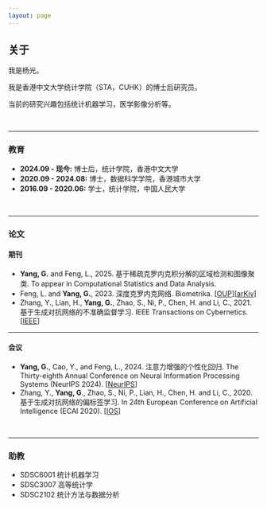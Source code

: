 ```yaml
---
layout: page
---
```


## 关于

我是杨光。

我是香港中文大学统计学院（STA，CUHK）的博士后研究员。

当前的研究兴趣包括统计机器学习，医学影像分析等。

<br>

---

### 教育

- **2024.09 - 现今:** 博士后，统计学院，香港中文大学
- **2020.09 - 2024.08:** 博士，数据科学学院，香港城市大学
- **2016.09 - 2020.06:** 学士，统计学院，中国人民大学

<br>

---

### 论文

#### 期刊

- **Yang, G.** and Feng, L., 2025. 基于稀疏克罗内克积分解的区域检测和图像聚类. To appear in Computational Statistics and Data Analysis.
- Feng, L. and **Yang, G.**, 2023. 深度克罗内克网络. Biometrika. [[OUP](https://doi.org/10.1093/biomet/asad049)][[arKiv](https://arxiv.org/abs/2210.13327)]
- Zhang, Y., Lian, H., **Yang, G.**, Zhao, S., Ni, P., Chen, H. and Li, C., 2021. 基于生成对抗网络的不准确监督学习. IEEE Transactions on Cybernetics. [[IEEE](https://ieeexplore.ieee.org/abstract/document/9526351)]

<hr>

#### 会议

- **Yang, G.**, Cao, Y., and Feng, L., 2024. 注意力增强的个性化回归. The Thirty-eighth Annual Conference on Neural Information Processing Systems (NeurIPS 2024). [[NeurIPS](https://openreview.net/forum?id=9xoFciqYIU)]
- Zhang, Y., **Yang, G**., Zhao, S., Ni, P., Lian, H., Chen, H. and Li, C., 2020. 基于生成对抗网络的偏标签学习. In 24th European Conference on Artificial Intelligence (ECAI 2020). [[IOS](https://ebooks.iospress.nl/doi/10.3233/FAIA200279)]

<br>

---

### 助教

- SDSC6001 统计机器学习
- SDSC3007 高等统计学
- SDSC2102 统计方法与数据分析

<br>
